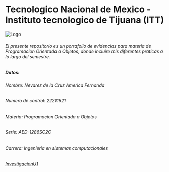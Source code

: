 
# Tecnologico Nacional de Mexico - Instituto tecnologico de Tijuana (ITT) 
![Logo](/workspaces/ProgOO/img/images?q=tbn:ANd9GcST1FlQYMeHzJ48QMjEs4p4h6ZGinGEN2ihJA)
###### El presente repositorio es un portafolio de evidencias para materia de Programacion Orientada a Objetos, donde incluire mis diferentes praticas a lo largo del semestre.
##### Datos:
###### Nombre: Nevarez de la Cruz America Fernanda
###### Numero de control: 22211621
###### Materia: Programacion Orientada a Objetos
###### Serie: AED-1286SC2C
###### Carrera: Ingenieria en sistemas computacionales
###### [InvestigacionU1](./ParadigmaOO/README.md)
